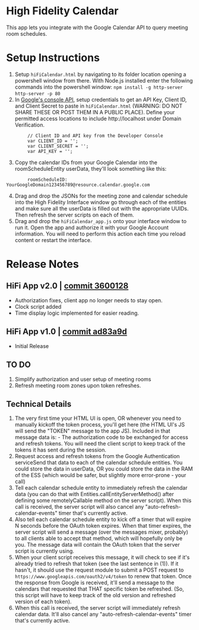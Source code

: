 # High Fidelity Calendar
This app lets you integrate with the Google Calendar API to query meeting room schedules.


# Setup Instructions
1. Setup `hiFiCalendar.html` by navigating to its folder location opening a powershell window from there. With Node.js installed enter the following commands into the powershell window: 
        `npm install -g http-server`
        `http-server -p 80`
2. In [Google's console API](https://console.developers.google.com/projectselector2/apis/credentials?supportedpurview=project), setup credentials to get an API Key, Client ID, and Client Secret to paste in `hiFiCalendar.html` (WARNING: DO NOT SHARE THESE OR POST THEM IN A PUBLIC PLACE).  Define your permitted access locations to include http://localhost under Domain Verification.

```
        // Client ID and API key from the Developer Console
        var CLIENT_ID = '';
        var CLIENT_SECRET = '';
        var API_KEY = '';
```

3. Copy the calendar IDs from your Google Calendar into the roomScheduleEntity userData, they'll look something like this:

```
        roomScheduleID: YourGoogleDomain123456789@resource.calendar.google.com
```

4. Drag and drop the JSONs for the meeting zone and calendar schedule into the High Fidelity Interface window go through each of the entities and make sure all the userData is filled out with the appropriate UUIDs.  Then refresh the server scripts on each of them.
5. Drag and drop the `hiFiCalendar_app.js` onto your interface window to run it. Open the app and authorize it with your Google Account information.  You will need to perform this action each time you reload content or restart the interface.


# Release Notes

## HiFi App v2.0 | [commit 3600128](https://github.com/highfidelity/hifi-content/pull/361/commits/3600128f898ee7738ca8ff834e25d65b121fda34)
- Authorization fixes, client app no longer needs to stay open.
- Clock script added
- Time display logic implemented for easier reading.
## HiFi App v1.0 | [commit ad83a9d](https://github.com/highfidelity/hifi-content/pull/345/commits/ad83a9dc621196e80b234ba205803b61f42c1b88)
- Initial Release


## TO DO
1. Simplify authorization and user setup of meeting rooms
2. Refresh meeting room zones upon token refreshes.


## Technical Details
1. The very first time your HTML UI is open, OR whenever you need to manually kickoff the token process, you'll get here (the HTML UI's JS will send the "TOKEN" message to the app JS). Included in that message data is:
        - The authorization code to be exchanged for access and refresh tokens.
You will need the client script to keep track of the tokens it has sent during the session.
2. Request access and refresh tokens from the Google Authentication serviceSend that data to each of the calendar schedule entities. You could store the data in userData, OR you could store the data in the RAM of the ESS (which would be safer, but slightly more error-prone - your call)
3. Tell each calendar schedule entity to immediately refresh the calendar data (you can do that with Entities.callEntityServerMethod() after defining some remotelyCallable method on the server script). When this call is received, the server script will also cancel any "auto-refresh-calendar-events" timer that's currently active.
4. Also tell each calendar schedule entity to kick off a timer that will expire N seconds before the OAuth token expires. When that timer expires, the server script will send a message (over the messages mixer, probably) to all clients able to accept that method, which will hopefully only be you. The message data will contain the OAuth token that the server script is currently using.
5. When your client script receives this message, it will check to see if it's already tried to refresh that token (see the last sentence in (1)). If it hasn't, it should use the request module to submit a POST request to `https://www.googleapis.com/oauth2/v4/token` to renew that token. Once the response from Google is received, it'll send a message to the calendars that requested that THAT specific token be refreshed. (So, this script will have to keep track of the old version and refreshed version of each token).
6.  When this call is received, the server script will immediately refresh calendar data. It'll also cancel any "auto-refresh-calendar-events" timer that's currently active.